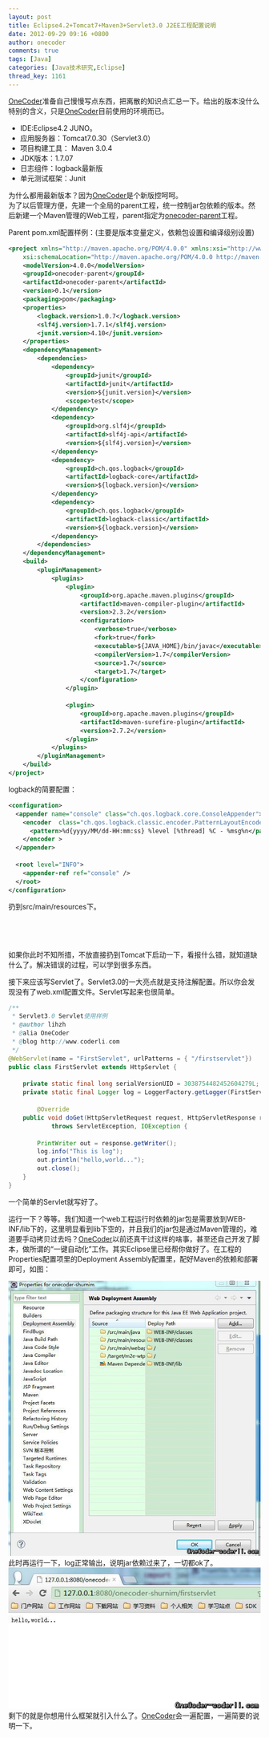 ```yaml
---
layout: post
title: Eclipse4.2+Tomcat7+Maven3+Servlet3.0 J2EE工程配置说明
date: 2012-09-29 09:16 +0800
author: onecoder
comments: true
tags: [Java]
categories: [Java技术研究,Eclipse]
thread_key: 1161
---
```

<a href="http://www.coderli.com">OneCoder</a>准备自己慢慢写点东西，把离散的知识点汇总一下。给出的版本没什么特别的含义，只是<a href="http://www.coderli.com">OneCoder</a>目前使用的环境而已。
	<ul>
		<li>
			IDE:Eclipse4.2 JUNO。</li>
		<li>
			应用服务器：Tomcat7.0.30（Servlet3.0）</li>
		<li>
			项目构建工具： Maven 3.0.4</li>
		<li>
			JDK版本：1.7.07</li>
		<li>
			日志组件：logback最新版</li>
		<li>
			单元测试框架：Junit</li>
	</ul>
	<div>
		为什么都用最新版本？因为<a href="http://www.coderli.com">OneCoder</a>是个新版控呵呵。</div>
	<div>
		为了以后管理方便，先建一个全局的parent工程，统一控制jar包依赖的版本。然后新建一个Maven管理的Web工程，parent指定为<a href="https://code.google.com/p/onecoder/">onecoder-parent</a>工程。</div>

Parent pom.xml配置样例：(主要是版本变量定义，依赖包设置和编译级别设置)

```xml
<project xmlns="http://maven.apache.org/POM/4.0.0" xmlns:xsi="http://www.w3.org/2001/XMLSchema-instance"
	xsi:schemaLocation="http://maven.apache.org/POM/4.0.0 http://maven.apache.org/xsd/maven-4.0.0.xsd">
	<modelVersion>4.0.0</modelVersion>
	<groupId>onecoder-parent</groupId>
	<artifactId>onecoder-parent</artifactId>
	<version>0.1</version>
	<packaging>pom</packaging>
	<properties>
		<logback.version>1.0.7</logback.version>
		<slf4j.version>1.7.1</slf4j.version>
		<junit.version>4.10</junit.version>
	</properties>
	<dependencyManagement>
		<dependencies>
			<dependency>
				<groupId>junit</groupId>
				<artifactId>junit</artifactId>
				<version>${junit.version}</version>
				<scope>test</scope>
			</dependency>
			<dependency>
				<groupId>org.slf4j</groupId>
				<artifactId>slf4j-api</artifactId>
				<version>${slf4j.version}</version>
			</dependency>
			<dependency>
				<groupId>ch.qos.logback</groupId>
				<artifactId>logback-core</artifactId>
				<version>${logback.version}</version>
			</dependency>
			<dependency>
				<groupId>ch.qos.logback</groupId>
				<artifactId>logback-classic</artifactId>
				<version>${logback.version}</version>
			</dependency>
		</dependencies>
	</dependencyManagement>
	<build>
		<pluginManagement>
			<plugins>
				<plugin>
					<groupId>org.apache.maven.plugins</groupId>
					<artifactId>maven-compiler-plugin</artifactId>
					<version>2.3.2</version>
					<configuration>
						<verbose>true</verbose>
						<fork>true</fork>
						<executable>${JAVA_HOME}/bin/javac</executable>
						<compilerVersion>1.7</compilerVersion>
						<source>1.7</source>
						<target>1.7</target>
					</configuration>
				</plugin>

				<plugin>
					<groupId>org.apache.maven.plugins</groupId>
					<artifactId>maven-surefire-plugin</artifactId>
					<version>2.7.2</version>
				</plugin>
			</plugins>
		</pluginManagement>
	</build>
</project>
```
	
logback的简要配置：

```xml
<configuration>  
  <appender name="console" class="ch.qos.logback.core.ConsoleAppender">  
    <encoder  class="ch.qos.logback.classic.encoder.PatternLayoutEncoder">  
      <pattern>%d{yyyy/MM/dd-HH:mm:ss} %level [%thread] %C - %msg%n</pattern>  
    </encoder >  
  </appender>  
  
  <root level="INFO">  
    <appender-ref ref="console" />  
  </root>  
</configuration>  
```

<p>
	扔到src/main/resources下。</p>
<p style="text-align: center; ">
	<img alt="" src="/images/oldposts/9wt4N.jpg" /></p>
<p>
	&nbsp;</p>
<div>
	如果你此时不知所措，不放直接扔到Tomcat下启动一下，看报什么错，就知道缺什么了。解决错误的过程，可以学到很多东西。</div>

接下来应该写Servlet了。Servlet3.0的一大亮点就是支持注解配置。所以你会发现没有了web.xml配置文件。Servlet写起来也很简单。

```java
/**
 * Servlet3.0 Servlet使用样例
 * @author lihzh
 * @alia OneCoder
 * @blog http://www.coderli.com
 */
@WebServlet(name = "FirstServlet", urlPatterns = { "/firstservlet"})
public class FirstServlet extends HttpServlet {

	private static final long serialVersionUID = 3038754482452604279L;
	private static final Logger log = LoggerFactory.getLogger(FirstServlet.class);

        @Override
	public void doGet(HttpServletRequest request, HttpServletResponse response)
			throws ServletException, IOException {

		PrintWriter out = response.getWriter();
		log.info("This is log");
		out.println("hello,world...");
		out.close();
	}
}
```

<div>
	一个简单的Servlet就写好了。</div>

运行一下？等等。我们知道一个web工程运行时依赖的jar包是需要放到WEB-INF/lib下的，这里明显看到lib下空的，并且我们的jar包是通过Maven管理的，难道要手动拷贝过去吗？<a href="http://www.coderli.com">OneCoder</a>以前还真干过这样的啥事，甚至还自己开发了脚本，做所谓的&ldquo;一键自动化&rdquo;工作。其实Eclipse里已经帮你做好了。在工程的Properties配置项里的Deployment Assembly配置里，配好Maven的依赖和部署即可，如图：

<div style="text-align: center; ">
	<img alt="" src="/images/oldposts/e1swU.jpg" /></div>

<div>
	此时再运行一下，log正常输出，说明jar依赖过来了，一切都ok了。</div>
<div style="text-align: center; ">
	<img alt="" src="/images/oldposts/ddymn.jpg" /></div>
<div>
	剩下的就是你想用什么框架就引入什么了。<a href="http://www.coderli.com">OneCoder</a>会一遍配置，一遍简要的说明一下。</div>

